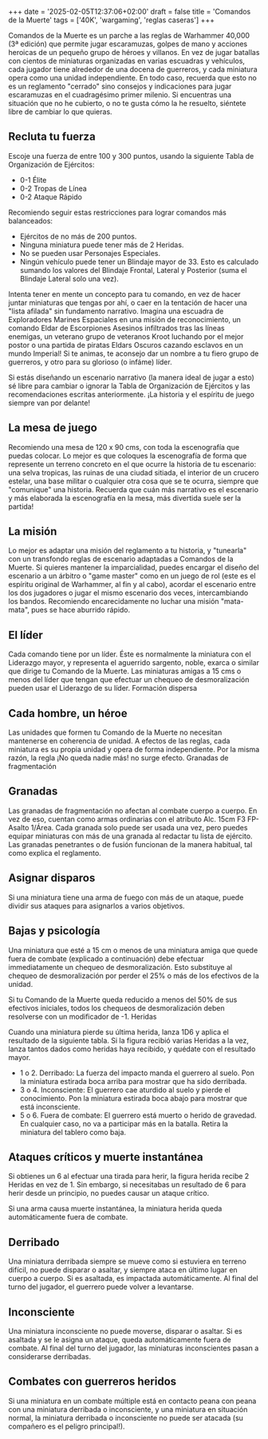 +++
date = '2025-02-05T12:37:06+02:00'
draft = false
title = 'Comandos de la Muerte'
tags = ['40K', 'wargaming', 'reglas caseras']
+++

 Comandos de la Muerte es un parche a las reglas de Warhammer 40,000 (3ª edición) que permite jugar escaramuzas, golpes de mano y acciones heroicas de un pequeño grupo de héroes y villanos. En vez de jugar batallas con cientos de miniaturas organizadas en varias escuadras y vehículos, cada jugador tiene alrededor de una docena de guerreros, y cada miniatura opera como una unidad independiente. En todo caso, recuerda que esto no es un reglamento "cerrado" sino consejos y indicaciones para jugar escaramuzas en el cuadragésimo primer milenio. Si encuentras una situación que no he cubierto, o no te gusta cómo la he resuelto, siéntete libre de cambiar lo que quieras.


## Recluta tu fuerza

Escoje una fuerza de entre 100 y 300 puntos, usando la siguiente Tabla de Organización de Ejércitos:

* 0-1 Élite
* 0-2 Tropas de Línea
* 0-2 Ataque Rápido

Recomiendo seguir estas restricciones para lograr comandos más balanceados:

* Ejércitos de no más de 200 puntos.
* Ninguna miniatura puede tener más de 2 Heridas.
* No se pueden usar Personajes Especiales.
* Ningún vehículo puede tener un Blindaje mayor de 33. Esto es calculado sumando los valores del Blindaje Frontal, Lateral y Posterior (suma el Blindaje Lateral solo una vez).

Intenta tener en mente un concepto para tu comando, en vez de hacer juntar miniaturas que tengas por ahí, o caer en la tentación de hacer una "lista afilada" sin fundamento narrativo. Imagina una escuadra de Exploradores Marines Espaciales en una misión de reconocimiento, un comando Eldar de Escorpiones Asesinos infiltrados tras las líneas enemigas, un veterano grupo de veteranos Kroot luchando por el mejor postor o una partida de piratas Eldars Oscuros cazando esclavos en un mundo Imperial! Si te animas, te aconsejo dar un nombre a tu fiero grupo de guerreros, y otro para su glorioso (o infáme) líder.

Si estás diseñando un escenario narrativo (la manera ideal de jugar a esto) sé libre para cambiar o ignorar la Tabla de Organización de Ejércitos y las recomendaciones escritas anteriormente. ¡La historia y el espíritu de juego siempre van por delante!

## La mesa de juego

Recomiendo una mesa de 120 x 90 cms, con toda la escenografía que puedas colocar. Lo mejor es que coloques la escenografía de forma que represente un terreno concreto en el que ocurre la historia de tu escenario: una selva tropicas, las ruinas de una ciudad sitiada, el interior de un crucero estelar, una base militar o cualquier otra cosa que se te ocurra, siempre que "comunique" una historia. Recuerda que cuán más narrativo es el escenario y más elaborada la escenografía en la mesa, más divertida suele ser la partida!
## La misión

Lo mejor es adaptar una misión del reglamento a tu historia, y "tunearla" con un transfondo reglas de escenario adaptadas a Comandos de la Muerte. Si quieres mantener la imparcialidad, puedes encargar el diseño del escenario a un árbitro o "game master" como en un juego de rol (este es el espíritu original de Warhammer, al fin y al cabo), acordar el escenario entre los dos jugadores o jugar el mismo escenario dos veces, intercambiando los bandos. Recomiendo encarecidamente no luchar una misión "mata-mata", pues se hace aburrido rápido.

## El líder

Cada comando tiene por un líder. Éste es normalmente la miniatura con el Liderazgo mayor, y representa el aguerrido sargento, noble, exarca o similar que dirige tu Comando de la Muerte. Las miniaturas amigas a 15 cms o menos del líder que tengan que efectuar un chequeo de desmoralización pueden usar el Liderazgo de su líder.
Formación dispersa

## Cada hombre, un héroe

Las unidades que formen tu Comando de la Muerte no necesitan mantenerse en coherencia de unidad. A efectos de las reglas, cada miniatura es su propia unidad y opera de forma independiente. Por la misma razón, la regla ¡No queda nadie más! no surge efecto.
Granadas de fragmentación

## Granadas

Las granadas de fragmentación no afectan al combate cuerpo a cuerpo. En vez de eso, cuentan como armas ordinarias con el atributo Alc. 15cm F3 FP- Asalto 1/Área. Cada granada solo puede ser usada una vez, pero puedes equipar miniaturas con más de una granada al redactar tu lista de ejército. Las granadas penetrantes o de fusión funcionan de la manera habitual, tal como explica el reglamento.

## Asignar disparos

Si una miniatura tiene una arma de fuego con más de un ataque, puede dividir sus ataques para asignarlos a varios objetivos.

## Bajas y psicología

Una miniatura que esté a 15 cm o menos de una miniatura amiga que quede fuera de combate (explicado a continuación) debe efectuar immediatamente un chequeo de desmoralización. Esto substituye al chequeo de desmoralización por perder el 25% o más de los efectivos de la unidad.

Si tu Comando de la Muerte queda reducido a menos del 50% de sus efectivos iniciales, todos los chequeos de desmoralización deben resolverse con un modificador de -1.
Heridas

Cuando una miniatura pierde su última herida, lanza 1D6 y aplica el resultado de la siguiente tabla. Si la figura recibió varias Heridas a la vez, lanza tantos dados como heridas haya recibido, y quédate con el resultado mayor.

* 1 o 2. Derribado: La fuerza del impacto manda el guerrero al suelo. Pon la miniatura estirada boca arriba para mostrar que ha sido derribada.
* 3 o 4. Inconsciente: El guerrero cae aturdido al suelo y pierde el conocimiento. Pon la miniatura estirada boca abajo para mostrar que está inconsciente.
* 5 o 6. Fuera de combate: El guerrero está muerto o herido de gravedad. En cualquier caso, no va a participar más en la batalla. Retira la miniatura del tablero como baja.

## Ataques críticos y muerte instantánea

Si obtienes un 6 al efectuar una tirada para herir, la figura herida recibe 2 Heridas en vez de 1. Sin embargo, si necesitabas un resultado de 6 para herir desde un principio, no puedes causar un ataque crítico.

Si una arma causa muerte instantánea, la miniatura herida queda automáticamente fuera de combate.

## Derribado

Una miniatura derribada siempre se mueve como si estuviera en terreno difícil, no puede disparar o asaltar, y siempre ataca en último lugar en cuerpo a cuerpo. Si es asaltada, es impactada automáticamente. Al final del turno del jugador, el guerrero puede volver a levantarse.

## Inconsciente

Una miniatura inconsciente no puede moverse, disparar o asaltar. Si es asaltada y se le asigna un ataque, queda automáticamente fuera de combate. Al final del turno del jugador, las miniaturas inconscientes pasan a considerarse derribadas.

## Combates con guerreros heridos

Si una miniatura en un combate múltiple está en contacto peana con peana con una miniatura derribada o inconsciente, y una miniatura en situación normal, la miniatura derribada o inconsciente no puede ser atacada (su compañero es el peligro principal!). 
